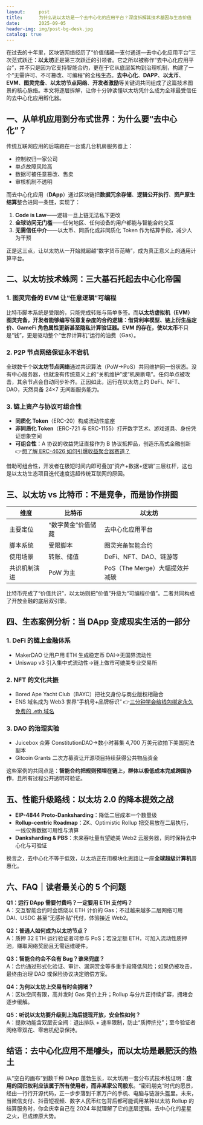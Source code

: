 ```yaml
---
layout:     post
title:      为什么说以太坊是一个去中心化的应用平台？深度拆解其技术基因与生态价值
date:       2025-09-05
header-img: img/post-bg-desk.jpg
catalog: true
---
```


在过去的十年里，区块链网络经历了“价值储藏—支付通道—去中心化应用平台”三次范式跃迁：**以太坊**正是第三次跃迁的引领者。它之所以被称作“去中心化应用平台”，并不只是因为它支持智能合约，更在于它从底层架构到治理机制，构建了一个“无需许可、不可篡改、可编程”的全栈生态。**去中心化**、**DAPP**、**以太币**、**EVM**、**图灵完备**、**以太坊节点网络**、**开发者激励**等关键词共同组成了这篇技术图景的核心脉络。本文将逐层拆解，让你十分钟读懂以太坊凭什么成为全球最受信任的去中心化应用孵化器。

## 一、从单机应用到分布式世界：为什么要“去中心化”？

传统互联网应用的后端跑在一台或几台机房服务器上：

- 控制权归一家公司  
- 单点故障风险高  
- 数据可被任意篡改、售卖  
- 审核机制不透明  

而去中心化应用（**DApp**）通过区块链把**数据冗余存储**、**逻辑公开执行**、**资产原生结算**整合进同一条链，实现了：

1. **Code is Law**——逻辑一旦上链无法私下更改  
2. **全球访问无门槛**——任何地区、任何设备的用户都能与智能合约交互  
3. **无需信任中介**——以太币、同质化或非同质化 Token 作为结算手段，减少人为干预  

正是这三点，让以太坊从一开始就超越“数字货币范畴”，成为真正意义上的通用计算平台。

## 二、以太坊技术蛛网：三大基石托起去中心化帝国

### 1. 图灵完备的 EVM 让“任意逻辑”可编程

比特币脚本系统是受限的，只能完成转账与简单多签。而**以太坊虚拟机（EVM）**图灵完备，开发者能够编写任意复杂度的合约逻辑：借贷利率模型、链上衍生品定价、GameFi 角色属性更新甚至隐私计算验证器。EVM 的存在，使**以太币**不只是“钱”，更是驱动整个“世界计算机”运行的油费（Gas）。

### 2. P2P 节点网络保证永不宕机

全球数千个**以太坊节点网络**通过共识算法（PoW→PoS）共同维护同一份状态。没有中心服务器，也就没有传统意义上的“关机维护”或“机房断电”。任何单点被攻击，其余节点会自动同步补齐。正因如此，运行在以太坊上的 DeFi、NFT、DAO，天然具备 24×7 无间断服务能力。

### 3. 链上资产与协议可组合性

- **同质化 Token**（ERC-20）构成流动性底座  
- **非同质化 Token**（ERC-721 与 ERC-1155）打开数字艺术、游戏道具、身份凭证想象空间  
- **可组合性**：A 协议的收益凭证直接作为 B 协议抵押品，创造乐高式金融创新 👉[想了解 ERC-4626 如何引爆收益聚合器赛道？](https://okxdog.com/)

借助可组合性，开发者在极短时间内即可叠加“资产+数据+逻辑”三层杠杆，这也是以太坊生态项目迭代速度远超传统互联网的原因。

## 三、以太坊 vs 比特币：不是竞争，而是协作拼图

| 维度             | 比特币                           | 以太坊                              |
|------------------|----------------------------------|-------------------------------------|
| 主要定位         | “数字黄金”价值储藏               | 去中心化应用平台                    |
| 脚本系统         | 受限脚本                         | 图灵完备智能合约                    |
| 使用场景         | 转账、储值                       | DeFi、NFT、DAO、链游等              |
| 共识机制演进     | PoW 为主                         | PoS（The Merge）大幅提效并减碳      |

比特币完成了“价值共识”，以太坊则把“价值”升级为“可编程价值”。二者共同构成了开放金融的底层双引擎。

## 四、生态案例分析：当 DApp 变成现实生活的一部分

### 1. DeFi 的链上金融体系  
- MakerDAO 让用户用 ETH 生成稳定币 DAI→无国界流动性  
- Uniswap v3 引入集中式流动性→链上做市可媲美专业交易所  

### 2. NFT 的文化共振  
- Bored Ape Yacht Club（BAYC）把社交身份与商业版权相融合  
- ENS 域名成为 Web3 世界“手机号+品牌标识” 👉[三分钟学会给钱包绑定永久免费的 .eth 域名](https://okxdog.com/)

### 3. DAO 的治理实验  
- Juicebox 众筹 ConstitutionDAO→数小时募集 4,700 万美元欲拍下美国宪法副本  
- Gitcoin Grants 二次方募资让开源项目持续获得公共物品资金  

这些案例的共同点是：**智能合约把规则预埋在链上，群体以极低成本完成跨国协作**，且所有过程公开透明可验证。

## 五、性能升级路线：以太坊 2.0 的降本提效之战

- **EIP-4844 Proto-Danksharding**：降低二层成本一个数量级  
- **Rollup-centric Roadmap**：ZK、Optimistic Rollup 把交易放在二层执行，一线仅做数据可用性与清算  
- **Danksharding & PBS**：未来吞吐量有望媲美 Web2 云服务器，同时保持去中心化与可验证  

换言之，去中心化不等于低效，以太坊正在用模块化思路让一座**全球超级计算机**普惠化。

## 六、FAQ｜读者最关心的 5 个问题

**Q1：运行 DApp 需要付费吗？一定要用 ETH 支付吗？**  
A：交互智能合约时会燃烧以 ETH 计价的 Gas；不过越来越多二层网络可用 DAI、USDC 甚至“无感补贴”代付，体验接近 Web2。

**Q2：普通人如何成为以太坊节点？**  
A：质押 32 ETH 运行验证者可参与 PoS；若没足额 ETH，可加入流动性质押池，赚取网络奖励且无需运维硬件。

**Q3：智能合约会不会有 Bug？谁来兜底？**  
A：合约通过形式化验证、审计、漏洞赏金等多重手段降低风险；如果仍被攻击，最终由治理 DAO 或保险协议决定赔偿方案。

**Q4：为何以太坊上交易有时会拥堵？**  
A：区块空间有限，高并发时 Gas 竞价上升；Rollup 与分片正持续扩容，拥堵会逐步缓解。

**Q5：听说以太坊要升级到上海后提现开放，安全性如何？**  
A：提款功能含双层安全阀：退出排队 + 速率限制，防止“质押挤兑”；至今验证者网络零双花、零宕机纪录保持。

## 结语：去中心化应用不是噱头，而以太坊是最肥沃的热土

从“空白的画布”到数千种 DApp 蓬勃生长，以太坊用一套分布式技术栈证明：**应用的回归权利应该属于所有使用者，而非某家公司股东**。“密码朋克”时代的愿景，经由一行行开源代码，正一步步落到千家万户的手机、电脑与链游头盔里。未来，当微信支付、抖音短视频、数字人民币红包背后都可能调用某种以太坊 Rollup 的结算服务时，你会庆幸自己在 2024 年就理解了它的底层逻辑。去中心化的星星之火，已成燎原大势。